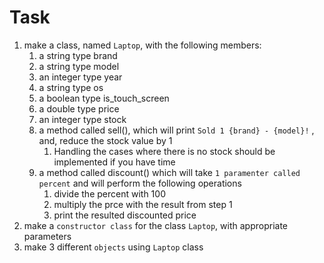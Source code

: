 # Task

1. make a class, named `Laptop`, with the following members:
   1. a string type brand
   2. a string type model
   3. an integer type year
   4. a string type os
   5. a boolean type is_touch_screen
   6. a double type price
   7. an integer type stock
   8. a method called sell(), which will print `Sold 1 {brand} - {model}!` , and, reduce the stock value by 1
      1. Handling the cases where there is no stock should be implemented if you have time
   9. a method called discount() which will take `1 paramenter called percent` and will perform the following operations
      1.  divide the percent with 100
      2.  multiply the prce with the result from step 1
      3.  print the resulted discounted price
2. make a `constructor class` for the class `Laptop`, with appropriate parameters
3. make 3 different `objects` using `Laptop` class
   